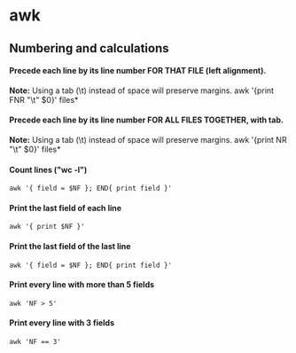 # awk

## Numbering and calculations

#### Precede each line by its line number FOR THAT FILE (left alignment).

**Note:** Using a tab (\t) instead of space will preserve margins.
    awk '{print FNR "\t" $0}' files*

#### Precede each line by its line number FOR ALL FILES TOGETHER, with tab.
**Note:** Using a tab (\t) instead of space will preserve margins.
    awk '{print NR "\t" $0}' files*    
    
#### Count lines ("wc -l")
    awk '{ field = $NF }; END{ print field }'

#### Print the last field of each line
    awk '{ print $NF }'

#### Print the last field of the last line
    awk '{ field = $NF }; END{ print field }'

#### Print every line with more than 5 fields
    awk 'NF > 5'
    
#### Print every line with 3 fields
    awk 'NF == 3'
